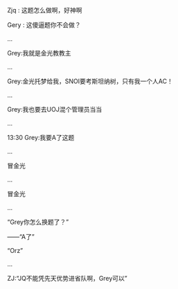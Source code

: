 Zjq : 这题怎么做啊，好神啊

Gery : 这傻逼题你不会做？


...


Grey:我就是金光教教主

...

Grey:金光托梦给我，SNOI要考斯坦纳树，只有我一个人AC！

...

Grey:我也要去UOJ混个管理员当当

...

13:30 Grey:我要A了这题

...

冒金光

...

冒金光

...

“Grey你怎么换题了？”

——“A了”

“Orz”

...

ZJ:“JQ不能凭先天优势进省队啊，Grey可以”
